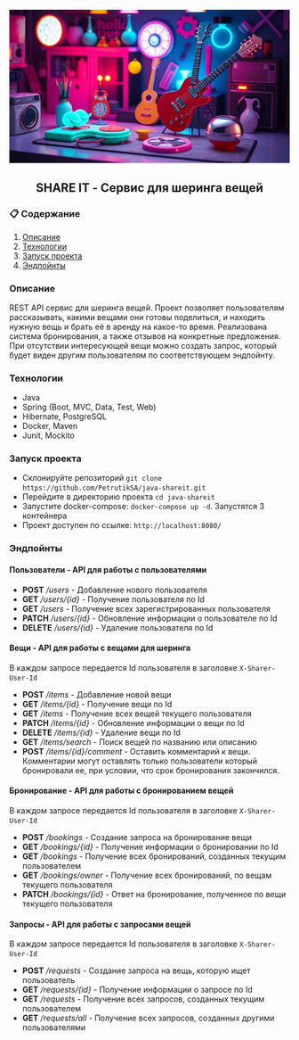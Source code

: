 <div align="center">
  <br />
    <img src="https://raw.githubusercontent.com/PetrutikSA/java-shareit/refs/heads/main/logo.jpg" alt="Project Banner">
  <br />
<h2>SHARE IT - Сервис для шеринга вещей</h2>
</div>

### 📋 <a name="table">Содержание</a>

1. [Описание](#Описание)
2. [Технологии](#Технологии)
3. [Запуск проекта](#Запуск_проекта)
4. [Эндпойнты](#Эндпойнты)

### <a name="Описание">Описание</a>

REST API сервис для шеринга вещей. Проект позволяет пользователям рассказывать, какими
вещами они готовы поделиться, и находить нужную вещь и брать её в аренду на какое-то
время. Реализована система бронирования, а также отзывов на конкретные предложения. При
отсутствии интересующей вещи можно создать запрос, который будет виден другим
пользователям по соответствующем эндпойнту.

### <a name="Технологии">Технологии</a>
- Java
- Spring (Boot, MVC, Data, Test, Web)
- Hibernate, PostgreSQL
- Docker, Maven
- Junit, Mockito

### <a name="Запуск_проекта">Запуск проекта</a>
- Склонируйте репозиторий ```git clone https://github.com/PetrutikSA/java-shareit.git```
- Перейдите в директорию проекта ```cd java-shareit```
- Запустите docker-compose: ```docker-compose up -d```. Запустятся 3 контейнера
- Проект доступен по ссылке: ```http://localhost:8080/```

### <a name="Эндпойнты">Эндпойнты</a>
####  Пользователи - API для работы с пользователями
- __POST__ _/users_ - Добавление нового пользователя
- __GET__ _/users/{id}_ - Получение пользователя по Id
- __GET__ _/users_ - Получение всех зарегистрированных пользователя
- __PATCH__ _/users/{id}_ - Обновление информации о пользователе по Id
- __DELETE__ _/users/{id}_ - Удаление пользователя по Id

####  Вещи - API для работы с вещами для шеринга
В каждом запросе передается Id пользователя в заголовке ```X-Sharer-User-Id```
- __POST__ _/items_ - Добавление новой вещи
- __GET__ _/items/{id}_ - Получение вещи по Id
- __GET__ _/items_ - Получение всех вещей текущего пользователя
- __PATCH__ _/items/{id}_ - Обновление информации о вещи по Id
- __DELETE__ _/items/{id}_ - Удаление вещи по Id
- __GET__ _/items/search_ - Поиск вещей по названию или описанию
- __POST__ _/items/{id}/comment_ - Оставить комментарий к вещи. Комментарии могут оставлять только пользователи который бронировали ее, при условии, что срок бронирования закончился.

####  Бронирование - API для работы с бронированием вещей
В каждом запросе передается Id пользователя в заголовке ```X-Sharer-User-Id```
- __POST__ _/bookings_ - Создание запроса на бронирование вещи
- __GET__ _/bookings/{id}_ - Получение информации о бронировании по Id
- __GET__ _/bookings_ - Получение всех бронирований, созданных текущим пользователем
- __GET__ _/bookings/owner_ - Получение всех бронирований, по вещам текущего пользователя
- __PATCH__ _/bookings/{id}_ - Ответ на бронирование, полученное по вещи текущего пользователя

####  Запросы - API для работы с запросами вещей
В каждом запросе передается Id пользователя в заголовке ```X-Sharer-User-Id```
- __POST__ _/requests_ - Создание запроса на вещь, которую ищет пользователь
- __GET__ _/requests/{id}_ - Получение информации о запросе по Id
- __GET__ _/requests_ - Получение всех запросов, созданных текущим пользователем
- __GET__ _/requests/all_ - Получение всех запросов, созданных другими пользователями